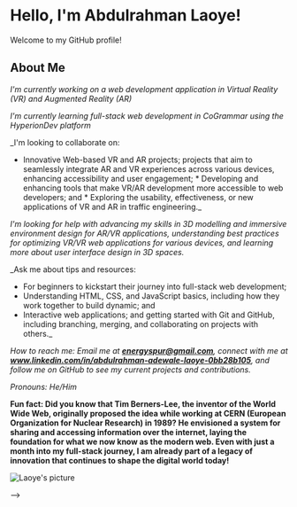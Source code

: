 # Hello, I'm Abdulrahman Laoye!

Welcome to my GitHub profile!

## About Me

_I'm currently working on a web development application in Virtual Reality (VR) and Augmented Reality (AR)_
  
_I'm currently learning full-stack web development in CoGrammar using the HyperionDev platform_
  
_I'm looking to collaborate on: 
   * Innovative Web-based VR and AR projects; projects that aim to seamlessly integrate AR and VR experiences across various devices, enhancing accessibility and user engagement;
    * Developing and enhancing tools that make VR/AR development more accessible to web developers; and 
    * Exploring the usability, effectiveness, or new applications of VR and AR in traffic engineering._
  
_I'm looking for help with advancing my skills in 3D modelling and immersive environment design for AR/VR applications, understanding best practices for optimizing VR/VR web applications for various devices, and
       learning more about user interface design in 3D spaces._
                             
_Ask me about tips and resources:
 * For beginners to kickstart their journey into full-stack web development;
 * Understanding HTML, CSS, and JavaScript basics, including how they work together to build dynamic; and
 * Interactive web applications; and getting started with Git and GitHub, including branching, merging, and collaborating on projects with others._
  
_How to reach me: Email me at **energyspur@gmail.com**, connect with me at **www.linkedin.com/in/abdulrahman-adewale-laoye-0bb28b105**, and follow me on GitHub to see my current projects and contributions._
  
_Pronouns: He/Him_
  
**Fun fact: Did you know that Tim Berners-Lee, the inventor of the World Wide Web, originally proposed the idea while working at CERN (European Organization for Nuclear Research) in 1989?
      He envisioned a system for sharing and accessing information over the internet, laying the foundation for what we now know as the modern web. Even with just a month into my full-stack journey,
      I am already part of a legacy of innovation that continues to shape the digital world today!**

  <img src="file:///C:/Users/USER/Downloads/Laoye's%20pic2.jpg" alt="Laoye's picture">

 -->


